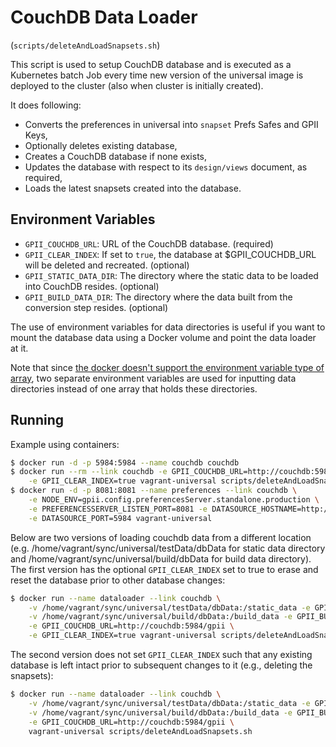 # CouchDB Data Loader

(`scripts/deleteAndLoadSnapsets.sh`)

This script is used to setup CouchDB database and is executed as a Kubernetes batch Job every time new version of the
universal image is deployed to the cluster (also when cluster is initially created).

It does following:

- Converts the preferences in universal into `snapset` Prefs Safes and GPII Keys,
- Optionally deletes existing database,
- Creates a CouchDB database if none exists,
- Updates the database with respect to its `design/views` document, as required,
- Loads the latest snapsets created into the database.

## Environment Variables

- `GPII_COUCHDB_URL`: URL of the CouchDB database. (required)
- `GPII_CLEAR_INDEX`: If set to `true`, the database at $GPII_COUCHDB_URL will be deleted and recreated. (optional)
- `GPII_STATIC_DATA_DIR`: The directory where the static data to be loaded into CouchDB resides. (optional)
- `GPII_BUILD_DATA_DIR`: The directory where the data built from the conversion step resides. (optional)

The use of environment variables for data directories is useful if you want to mount the database data using a Docker
volume and point the data loader at it.

Note that since [the docker doesn't support the environment variable type of
array](https://github.com/moby/moby/issues/20169), two separate environment variables are used for inputting data
directories instead of one array that holds these directories.

## Running

Example using containers:

```bash
$ docker run -d -p 5984:5984 --name couchdb couchdb
$ docker run --rm --link couchdb -e GPII_COUCHDB_URL=http://couchdb:5984/gpii \
    -e GPII_CLEAR_INDEX=true vagrant-universal scripts/deleteAndLoadSnapsets.sh
$ docker run -d -p 8081:8081 --name preferences --link couchdb \
    -e NODE_ENV=gpii.config.preferencesServer.standalone.production \
    -e PREFERENCESSERVER_LISTEN_PORT=8081 -e DATASOURCE_HOSTNAME=http://couchdb \
    -e DATASOURCE_PORT=5984 vagrant-universal
```

Below are two versions of loading couchdb data from a different location (e.g.
/home/vagrant/sync/universal/testData/dbData for static data directory and /home/vagrant/sync/universal/build/dbData for
build data directory).  The first version has the optional `GPII_CLEAR_INDEX` set to true to erase and reset the
database prior to other database changes:

```bash
$ docker run --name dataloader --link couchdb \
    -v /home/vagrant/sync/universal/testData/dbData:/static_data -e GPII_STATIC_DATA_DIR=/static_data \
    -v /home/vagrant/sync/universal/build/dbData:/build_data -e GPII_BUILD_DATA_DIR=/build_data \
    -e GPII_COUCHDB_URL=http://couchdb:5984/gpii \
    -e GPII_CLEAR_INDEX=true vagrant-universal scripts/deleteAndLoadSnapsets.sh
```

The second version does not set `GPII_CLEAR_INDEX` such that any existing database is left intact prior to subsequent
changes to it (e.g., deleting the snapsets):

```bash
$ docker run --name dataloader --link couchdb \
    -v /home/vagrant/sync/universal/testData/dbData:/static_data -e GPII_STATIC_DATA_DIR=/static_data \
    -v /home/vagrant/sync/universal/build/dbData:/build_data -e GPII_BUILD_DATA_DIR=/build_data \
    -e GPII_COUCHDB_URL=http://couchdb:5984/gpii \
    vagrant-universal scripts/deleteAndLoadSnapsets.sh
```
